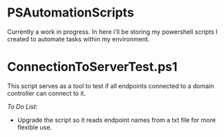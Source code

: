 # PSAutomationScripts
Currently a work in progress.
In here i'll be storing my powershell scripts I created to automate tasks within my environment.

# ConnectionToServerTest.ps1
This script serves as a tool to test if all endpoints connected to a domain controller can connect to it.

*To Do List:*
-  Upgrade the script so it reads endpoint names from a txt file for more flexible use.
